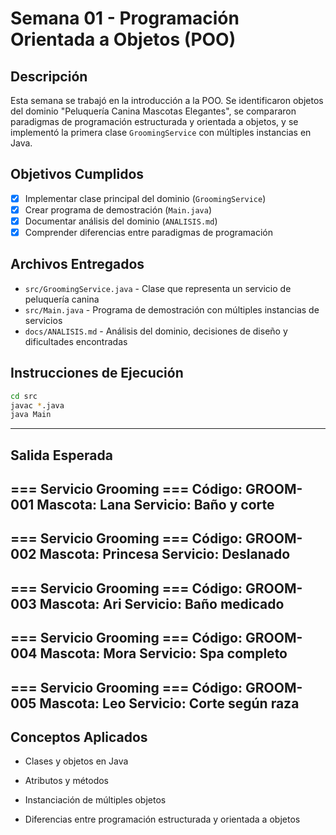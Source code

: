 # Semana 01 - Programación Orientada a Objetos (POO)

## Descripción

Esta semana se trabajó en la introducción a la POO. Se identificaron objetos del dominio "Peluquería Canina Mascotas Elegantes", se compararon paradigmas de programación estructurada y orientada a objetos, y se implementó la primera clase `GroomingService` con múltiples instancias en Java.

##  Objetivos Cumplidos

- [x] Implementar clase principal del dominio (`GroomingService`)
- [x] Crear programa de demostración (`Main.java`)
- [x] Documentar análisis del dominio (`ANALISIS.md`)
- [x] Comprender diferencias entre paradigmas de programación

##  Archivos Entregados

- `src/GroomingService.java` - Clase que representa un servicio de peluquería canina
- `src/Main.java` - Programa de demostración con múltiples instancias de servicios
- `docs/ANALISIS.md` - Análisis del dominio, decisiones de diseño y dificultades encontradas

##  Instrucciones de Ejecución

```bash
cd src
javac *.java
java Main
```
---
## Salida Esperada
=== Servicio Grooming ===
Código: GROOM-001
Mascota: Lana
Servicio: Baño y corte
-------------------------
=== Servicio Grooming ===
Código: GROOM-002
Mascota: Princesa
Servicio: Deslanado
-------------------------
=== Servicio Grooming ===
Código: GROOM-003
Mascota: Ari
Servicio: Baño medicado
-------------------------
=== Servicio Grooming ===
Código: GROOM-004
Mascota: Mora
Servicio: Spa completo
-------------------------
=== Servicio Grooming ===
Código: GROOM-005
Mascota: Leo
Servicio: Corte según raza
-------------------------

## Conceptos Aplicados
- Clases y objetos en Java

- Atributos y métodos

- Instanciación de múltiples objetos

- Diferencias entre programación estructurada y orientada a objetos

